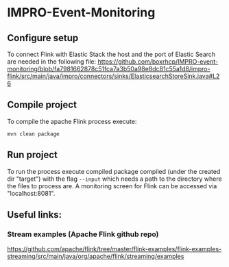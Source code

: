 # IMPRO-Event-Monitoring
## Configure setup
To connect Flink with Elastic Stack the host and the port of Elastic Search are needed in the following file: https://github.com/boxrhcp/IMPRO-event-monitoring/blob/fa7981662878c51fca7a3b50a98e8dc81c55a1d8/impro-flink/src/main/java/impro/connectors/sinks/ElasticsearchStoreSink.java#L26

## Compile project
To compile the apache Flink process execute:
 
`mvn clean package`

## Run project
To run the process execute compiled package compiled (under the created dir "target") with the flag `--input` which needs a path to the directory where the files to process are.
A monitoring screen for Flink can be accessed via "localhost:8081".

## Useful links:
### Stream examples (Apache Flink github repo)
https://github.com/apache/flink/tree/master/flink-examples/flink-examples-streaming/src/main/java/org/apache/flink/streaming/examples



